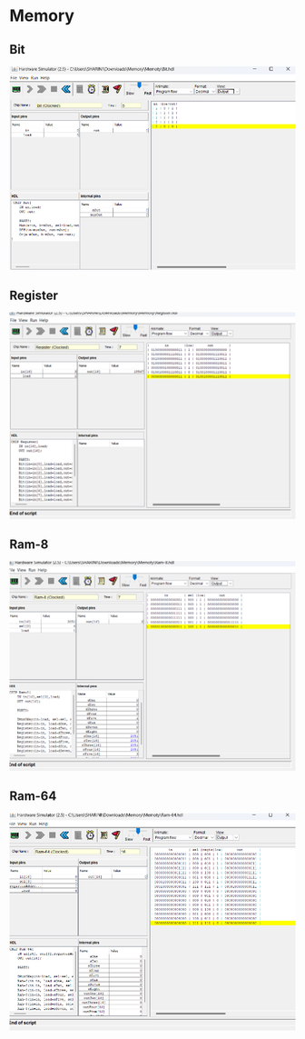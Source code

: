 # Memory
## Bit
<img src="/Bit.png/">

## Register
<img src="/Register.png/">

## Ram-8
<img src="/Ram-8.png/">

## Ram-64
<img src="/Ram-64.png/">